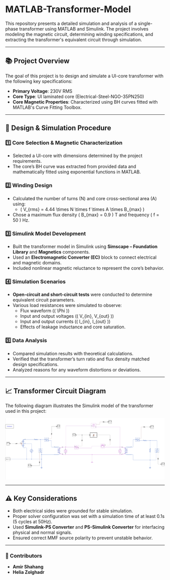 # MATLAB-Transformer-Model

This repository presents a detailed simulation and analysis of a single-phase transformer using MATLAB and Simulink. The project involves modeling the magnetic circuit, determining winding specifications, and extracting the transformer's equivalent circuit through simulation.

---

## 📚 Project Overview
The goal of this project is to design and simulate a UI-core transformer with the following key specifications:
- **Primary Voltage**: 230V RMS
- **Core Type**: UI laminated core (Electrical-Steel-NGO-35PN250)
- **Core Magnetic Properties**: Characterized using BH curves fitted with MATLAB's Curve Fitting Toolbox.

---

## 📝 Design & Simulation Procedure

### 1️⃣ Core Selection & Magnetic Characterization
- Selected a UI-core with dimensions determined by the project requirements.
- The core’s BH curve was extracted from provided data and mathematically fitted using exponential functions in MATLAB.

### 2️⃣ Winding Design
- Calculated the number of turns (N) and core cross-sectional area (A) using:
  - \( V_{rms} = 4.44 \times N \times f \times A \times B_{max} \)
- Chose a maximum flux density \( B_{max} = 0.9 \) T and frequency \( f = 50 \) Hz.

### 3️⃣ Simulink Model Development
- Built the transformer model in Simulink using **Simscape – Foundation Library** and **Magnetics** components.
- Used an **Electromagnetic Converter (EC)** block to connect electrical and magnetic domains.
- Included nonlinear magnetic reluctance to represent the core’s behavior.

### 4️⃣ Simulation Scenarios
- **Open-circuit and short-circuit tests** were conducted to determine equivalent circuit parameters.
- Various load resistances were simulated to observe:
  - Flux waveform (\( \Phi \))
  - Input and output voltages (\( V_{in}, V_{out} \))
  - Input and output currents (\( I_{in}, I_{out} \))
  - Effects of leakage inductance and core saturation.

### 5️⃣ Data Analysis
- Compared simulation results with theoretical calculations.
- Verified that the transformer’s turn ratio and flux density matched design specifications.
- Analyzed reasons for any waveform distortions or deviations.

---

## 📈 Transformer Circuit Diagram
The following diagram illustrates the Simulink model of the transformer used in this project:

![Transformer Circuit Diagram](transformer_circuit_diagram.png)

---

## ⚠️ Key Considerations
- Both electrical sides were grounded for stable simulation.
- Proper solver configuration was set with a simulation time of at least 0.1s (5 cycles at 50Hz).
- Used **Simulink-PS Converter** and **PS-Simulink Converter** for interfacing physical and normal signals.
- Ensured correct MMF source polarity to prevent unstable behavior.

---

### 👥 Contributors
- **Amir Shahang**
- **Helia Zolghadr**


